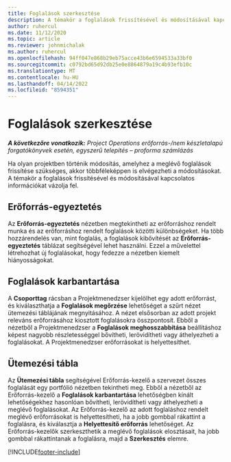 ```yaml
---
title: Foglalások szerkesztése
description: A témakör a foglalások frissítésével és módosításával kapcsolatos információkat tartalmaz.
author: ruhercul
ms.date: 11/12/2020
ms.topic: article
ms.reviewer: johnmichalak
ms.author: ruhercul
ms.openlocfilehash: 94ff047e868b29eb75acce43b6e6594533a33bf0
ms.sourcegitcommit: c0792bd65d92db25e0e8864879a19c4b93efb10c
ms.translationtype: MT
ms.contentlocale: hu-HU
ms.lasthandoff: 04/14/2022
ms.locfileid: "8594351"
---
```

# <a name="edit-bookings"></a>Foglalások szerkesztése

_**A következőre vonatkozik:** Project Operations erőforrás-/nem készletalapú forgatókönyvek esetén, egyszerű telepítés – proforma számlázás_


Ha olyan projektben történik módosítás, amelyhez a meglévő foglalások frissítése szükséges, akkor többféleképpen is elvégezheti a módosításokat. A témakör a foglalások frissítésével és módosításával kapcsolatos információkat vázolja fel.

## <a name="resource-reconciliation"></a>Erőforrás-egyeztetés

Az **Erőforrás-egyeztetés** nézetben megtekintheti az erőforráshoz rendelt munka és az erőforráshoz rendelt foglalások közötti különbségeket. Ha több hozzárendelés van, mint foglalás, a foglalások kibővítését az **Erőforrás-egyeztetés** táblázat segítségével lehet használni. Ezzel a művelettel létrehozhat új foglalásokat, hogy fedezze a nézetben kiemelt hiányosságokat.

## <a name="maintain-bookings"></a>Foglalások karbantartása

A **Csoporttag** rácsban a Projektmenedzser kijelölhet egy adott erőforrást, és kiválaszthatja a **Foglalások megőrzése** lehetőséget a szűrt nézet ütemezési táblájának megnyitásához. A nézet elsősorban az adott projekt releváns erőforrásához kiosztott foglalásokra összpontosít. Ebből a nézetből a Projektmenedzser a **Foglalások meghosszabbítása** beállításhoz képest nagyobb részletességgel bővítheti, lerövidítheti vagy áthelyezheti a foglalásokat. A Projektmenedzser erőforrásokat is helyettesíthet.

## <a name="schedule-board"></a>Ütemezési tábla

Az **Ütemezési tábla** segítségével Erőforrás-kezelő a szervezet összes foglalását egy portfólió nézetben tekintheti meg. Ebből a nézetből az Erőforrás-kezelő a **Foglalások karbantartása** lehetőségben kínált lehetőségekhez hasonlóan bővítheti, lerövidítheti vagy áthelyezheti a meglévő foglalásokat. Az Erőforrás-kezelő az adott foglaláshoz rendelt meglévő erőforrásokat is helyettesítheti, ha a jobb gombbal rákattint a foglalásra, és kiválasztja a **Helyettesítő erőforrás** lehetőséget. Az Erőforrás-kezelők szerkeszthetik a meglévő foglalások elosztásait, ha jobb gombbal rákattintanak a foglalásra, majd a **Szerkesztés** elemre.


[!INCLUDE[footer-include](../includes/footer-banner.md)]
